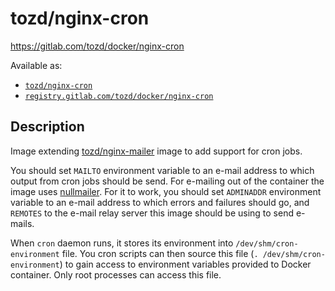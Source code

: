 # tozd/nginx-cron

<https://gitlab.com/tozd/docker/nginx-cron>

Available as:

* [`tozd/nginx-cron`](https://hub.docker.com/r/tozd/nginx-cron)
* [`registry.gitlab.com/tozd/docker/nginx-cron`](https://gitlab.com/tozd/docker/nginx-cron/container_registry)

## Description

Image extending [tozd/nginx-mailer](https://gitlab.com/tozd/docker/nginx-mailer) image to add support for cron jobs.

You should set `MAILTO` environment variable to an e-mail address to which output from cron jobs should be send.
For e-mailing out of the container the image uses [nullmailer](http://untroubled.org/nullmailer/).
For it to work, you should set `ADMINADDR` environment variable to an e-mail address to which errors and failures should
go, and `REMOTES` to the e-mail relay server this image should be using to send e-mails.

When `cron` daemon runs, it stores its environment into `/dev/shm/cron-environment` file.
You cron scripts can then source this file (`. /dev/shm/cron-environment`) to gain access
to environment variables provided to Docker container. Only root processes can access this file.
